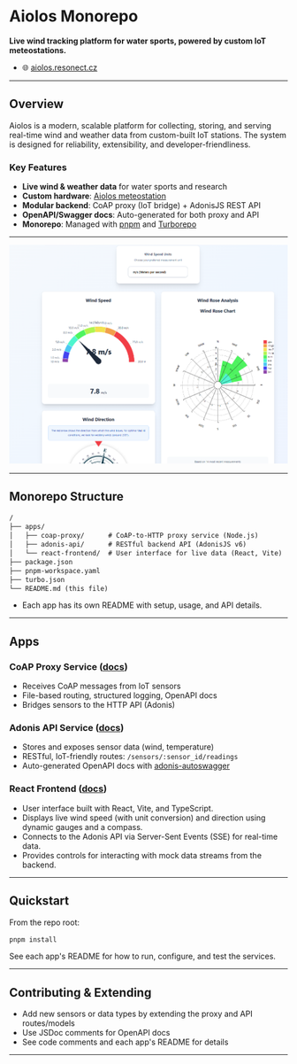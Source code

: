 # Aiolos Monorepo

**Live wind tracking platform for water sports, powered by custom IoT meteostations.**

- 🌐 [aiolos.resonect.cz](https://aiolos.resonect.cz/)

---

## Overview

Aiolos is a modern, scalable platform for collecting, storing, and serving real-time wind and weather data from custom-built IoT stations. The system is designed for reliability, extensibility, and developer-friendliness.

### Key Features
- **Live wind & weather data** for water sports and research
- **Custom hardware**: [Aiolos meteostation](https://github.com/Resonect-Technology/Aiolos-HW)
- **Modular backend**: CoAP proxy (IoT bridge) + AdonisJS REST API
- **OpenAPI/Swagger docs**: Auto-generated for both proxy and API
- **Monorepo**: Managed with [pnpm](https://pnpm.io/) and [Turborepo](https://turbo.build/)

---

![Aiolos Dashboard Screenshot](docs/screenshot-dashboard.png)

---

## Monorepo Structure

```
/
├── apps/
│   ├── coap-proxy/      # CoAP-to-HTTP proxy service (Node.js)
│   ├── adonis-api/      # RESTful backend API (AdonisJS v6)
│   └── react-frontend/  # User interface for live data (React, Vite)
├── package.json
├── pnpm-workspace.yaml
├── turbo.json
└── README.md (this file)
```

- Each app has its own README with setup, usage, and API details.

---

## Apps

### CoAP Proxy Service ([docs](apps/coap-proxy/README.md))
- Receives CoAP messages from IoT sensors
- File-based routing, structured logging, OpenAPI docs
- Bridges sensors to the HTTP API (Adonis)

### Adonis API Service ([docs](apps/adonis-api/README.md))
- Stores and exposes sensor data (wind, temperature)
- RESTful, IoT-friendly routes: `/sensors/:sensor_id/readings`
- Auto-generated OpenAPI docs with [adonis-autoswagger](https://github.com/ad-on-is/adonis-autoswagger)

### React Frontend ([docs](apps/react-frontend/README.md))
- User interface built with React, Vite, and TypeScript.
- Displays live wind speed (with unit conversion) and direction using dynamic gauges and a compass.
- Connects to the Adonis API via Server-Sent Events (SSE) for real-time data.
- Provides controls for interacting with mock data streams from the backend.

---

## Quickstart

From the repo root:
```sh
pnpm install
```

See each app's README for how to run, configure, and test the services.

---

## Contributing & Extending
- Add new sensors or data types by extending the proxy and API routes/models
- Use JSDoc comments for OpenAPI docs
- See code comments and each app's README for details

---